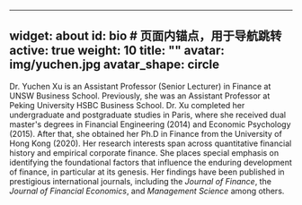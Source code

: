 
---
widget: about
id: bio          # 页面内锚点，用于导航跳转
active: true
weight: 10
title: ""
avatar: img/yuchen.jpg
avatar_shape: circle
---

Dr. Yuchen Xu is an Assistant Professor (Senior Lecturer) in Finance at UNSW Business School. Previously, she was an Assistant Professor at Peking University HSBC Business School. Dr. Xu completed her undergraduate and postgraduate studies in Paris, where she received dual master's degrees in Financial Engineering (2014) and Economic Psychology (2015). After that, she obtained her Ph.D in Finance from the University of Hong Kong (2020). Her research interests span across quantitative financial history and empirical corporate finance. She places special emphasis on identifying the foundational factors that influence the enduring development of finance, in particular at its genesis. Her findings have been published in prestigious international journals, including the *Journal of Finance*, the *Journal of Financial Economics*, and *Management Science* among others.
